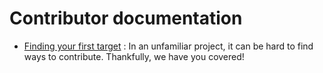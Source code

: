# Contributor documentation


- [Finding your first target] : In an unfamiliar project, it can be hard to find ways to contribute. Thankfully, we have you covered!

[finding your first target]: finding-things-to-do
